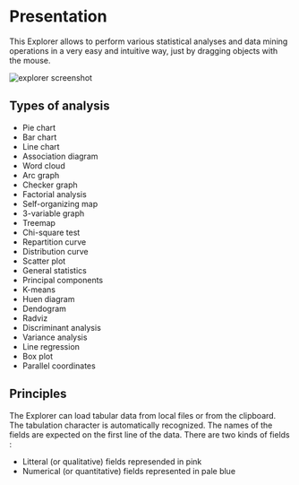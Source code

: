 # Presentation

This Explorer allows to perform various statistical analyses and data mining operations in a very easy and intuitive way, just by dragging objects with the mouse.

![explorer screenshot](http://jfbouzereau.free.fr/explorer/explorer.png)

## Types of analysis
* Pie chart
* Bar chart
* Line chart
* Association diagram
* Word cloud
* Arc graph
* Checker graph
* Factorial analysis
* Self-organizing map
* 3-variable graph
* Treemap
* Chi-square test
* Repartition curve
* Distribution curve
* Scatter plot
* General statistics
* Principal components
* K-means
* Huen diagram
* Dendogram
* Radviz
* Discriminant analysis
* Variance analysis
* Line regression
* Box plot
* Parallel coordinates

## Principles

The Explorer can load tabular data from local files or from the clipboard. The tabulation character is automatically recognized. The names of the fields are expected on the first line of the data. There are two kinds of fields :

* Litteral (or qualitative) fields represended in pink
* Numerical (or quantitative) fields represented in pale blue

